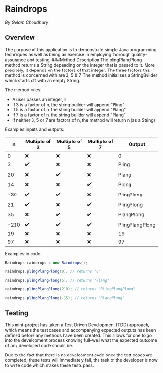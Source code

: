 # Raindrops
*By Golam Choudhury*
## Overview 
The purpose of this application is to demonstrate simple Java programming techniques as well as
being an exercise in employing thorough quality-assurance and testing.
###Method Description
The plingPlangPlong method returns a String depending on the integer that is passed to it. More 
precisely, it depends on the factors of that integer. The three factors this method is concerned 
with are 3, 5 & 7. The method initialises a StringBuilder which starts off with an empty String.

The method rules:
- A user passes an integer, n
- If 3 is a factor of n, the string builder will append "Pling"
- If 5 is a factor of n, the string builder will append "Plang"
- If 7 is a factor of n, the string builder will append "Plang"
- If neither 3, 5 or 7 are factors of n, the method will return n (as a String)

Examples inputs and outputs:

| **n** | **Multiple of 3** | **Multiple of 5** | **Multiple of 7** | **Output**      |
|-------|-------------------|-------------------|-------------------|-----------------|
|   0   |         ❌         |         ❌         |         ❌         |        0        |
|   3   |         ✔️         |         ❌         |         ❌         |      Pling      |
|   20  |         ❌         |         ✔️         |         ❌         |      Plang      |
|   14  |         ❌         |         ❌         |         ✔️         |      Plong      |
|  -30  |         ✔️         |         ✔️         |         ❌         |    PlingPlang   |
|   21  |         ✔️         |         ❌         |         ✔️         |    PlingPlong   |
|   35  |         ❌         |         ✔️         |         ✔️         |    PlangPlong   |
|  -210 |         ✔️         |         ✔️         |         ✔️         | PlingPlangPlong |
|   19  |         ❌         |         ❌         |         ❌         |        19       |
|   97  |         ❌         |         ❌         |         ❌         |        97       |

Examples in code:
```java
Raindrops raindrops = new Raindrops();

raindrops.plingPlangPlong(0); // returns "0"
        
raindrops.plingPlangPlong(5); // returns "Plang"

raindrops.plingPlangPlong(210); // returns "PlingPlangPlong"

raindrops.plingPlangPlong(-35); // returns "PlangPlong"
```
## Testing
This mini-project has taken a Test Driven Development (TDD) approach, which means the test cases
and accompanying expected outputs has been defined before any methods have been created. This 
allows for one to go into the development process knowing full-well what the expected outcome of
any developed code should be. 

Due to the fact that there is no development code once the test cases are completed, these tests
will immediately fail, the task of the developer is now to write code which makes these tests 
pass. 

